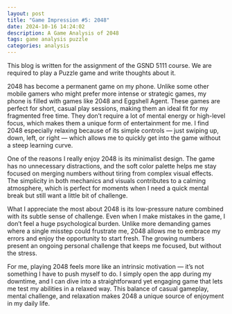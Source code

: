```yaml
---
layout: post
title: "Game Impression #5: 2048"
date: 2024-10-16 14:24:02
description: A Game Analysis of 2048
tags: game analysis puzzle
categories: analysis
---
```


This blog is written for the assignment of the GSND 5111 course. We are required to play a Puzzle game and write thoughts about it.

2048 has become a permanent game on my phone. Unlike some other mobile gamers who might prefer more intense or strategic games, my phone is filled with games like 2048 and Eggshell Agent. These games are perfect for short, casual play sessions, making them an ideal fit for my fragmented free time. They don’t require a lot of mental energy or high-level focus, which makes them a unique form of entertainment for me. I find 2048 especially relaxing because of its simple controls — just swiping up, down, left, or right — which allows me to quickly get into the game without a steep learning curve.

One of the reasons I really enjoy 2048 is its minimalist design. The game has no unnecessary distractions, and the soft color palette helps me stay focused on merging numbers without tiring from complex visual effects. The simplicity in both mechanics and visuals contributes to a calming atmosphere, which is perfect for moments when I need a quick mental break but still want a little bit of challenge.

What I appreciate the most about 2048 is its low-pressure nature combined with its subtle sense of challenge. Even when I make mistakes in the game, I don’t feel a huge psychological burden. Unlike more demanding games where a single misstep could frustrate me, 2048 allows me to embrace my errors and enjoy the opportunity to start fresh. The growing numbers present an ongoing personal challenge that keeps me focused, but without the stress.

For me, playing 2048 feels more like an intrinsic motivation — it’s not something I have to push myself to do. I simply open the app during my downtime, and I can dive into a straightforward yet engaging game that lets me test my abilities in a relaxed way. This balance of casual gameplay, mental challenge, and relaxation makes 2048 a unique source of enjoyment in my daily life.